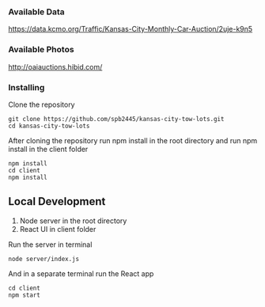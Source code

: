 ### Available Data
https://data.kcmo.org/Traffic/Kansas-City-Monthly-Car-Auction/2uje-k9n5

### Available Photos
http://oaiauctions.hibid.com/

### Installing

Clone the repository

```
git clone https://github.com/spb2445/kansas-city-tow-lots.git
cd kansas-city-tow-lots
```
After cloning the repository run npm install in the root directory and run npm install in the client folder

```
npm install
cd client
npm install
```

## Local Development

1. Node server in the root directory
2. React UI in client folder

Run the server in terminal
```
node server/index.js
```

And in a separate terminal run the React app
```
cd client
npm start
```
